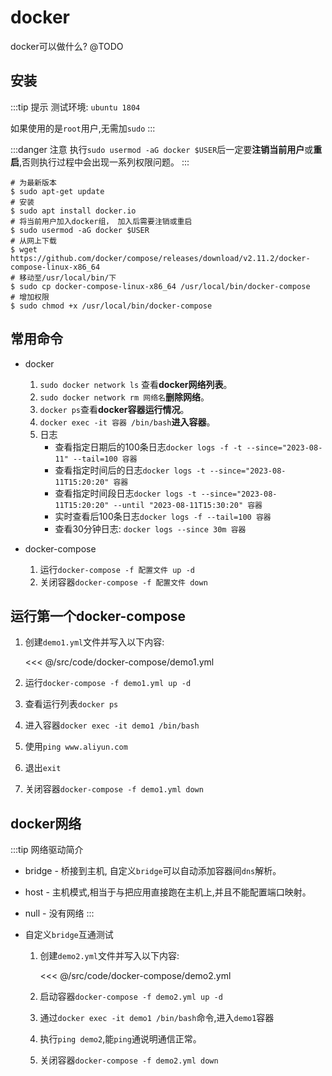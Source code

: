 # docker 

docker可以做什么? @TODO

## 安装

:::tip 提示
测试环境: ``ubuntu 1804``

如果使用的是``root``用户,无需加``sudo``
:::

:::danger 注意
执行``sudo usermod -aG docker $USER``后一定要**注销当前用户**或**重启**,否则执行过程中会出现一系列权限问题。
:::

```shell{5-6}
# 为最新版本
$ sudo apt-get update 
# 安装
$ sudo apt install docker.io
# 将当前用户加入docker组， 加入后需要注销或重启
$ sudo usermod -aG docker $USER
# 从网上下载
$ wget https://github.com/docker/compose/releases/download/v2.11.2/docker-compose-linux-x86_64 
# 移动至/usr/local/bin/下
$ sudo cp docker-compose-linux-x86_64 /usr/local/bin/docker-compose
# 增加权限
$ sudo chmod +x /usr/local/bin/docker-compose
```

## 常用命令

- docker
	1. ``sudo docker network ls`` 查看**docker网络列表**。
	1. ``sudo docker network rm 网络名``**删除网络**。
	1. ``docker ps``查看**docker容器运行情况**。
	1. ``docker exec -it 容器 /bin/bash``**进入容器**。
	1. 日志
		- 查看指定日期后的100条日志``docker logs -f -t --since="2023-08-11" --tail=100 容器``
		- 查看指定时间后的日志``docker logs -t --since="2023-08-11T15:20:20" 容器``
		- 查看指定时间段日志``docker logs -t --since="2023-08-11T15:20:20" --until "2023-08-11T15:30:20" 容器``
		- 实时查看后100条日志``docker logs -f --tail=100 容器``
		- 查看30分钟日志: ``docker logs --since 30m 容器``


- docker-compose

	1. 运行``docker-compose -f 配置文件 up -d``
	1. 关闭容器``docker-compose -f 配置文件 down``

## 运行第一个docker-compose

1. 创建``demo1.yml``文件并写入以下内容:
	
	<<< @/src/code/docker-compose/demo1.yml

1. 运行``docker-compose -f demo1.yml up -d``
1. 查看运行列表``docker ps``
1. 进入容器``docker exec -it demo1 /bin/bash``
1. 使用``ping www.aliyun.com``
1. 退出``exit``
1. 关闭容器``docker-compose -f demo1.yml down``

## docker网络

:::tip 网络驱动简介
- bridge - 桥接到主机, 自定义``bridge``可以自动添加容器间``dns``解析。
- host - 主机模式,相当于与把应用直接跑在主机上,并且不能配置端口映射。
- null - 没有网络
:::

- 自定义``bridge``互通测试

	1. 创建``demo2.yml``文件并写入以下内容:

		<<< @/src/code/docker-compose/demo2.yml

	1. 启动容器``docker-compose -f demo2.yml up -d``
	1. 通过``docker exec -it demo1 /bin/bash``命令,进入``demo1``容器
	1. 执行``ping demo2``,能``ping``通说明通信正常。
	1. 关闭容器``docker-compose -f demo2.yml down``
